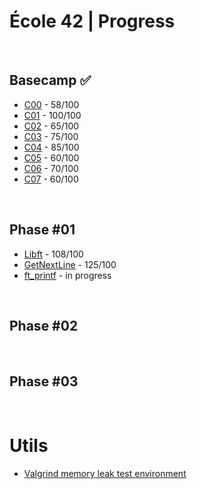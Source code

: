 # École 42 | Progress

<br> 

## Basecamp ✅ 
- [C00](https://github.com/massaaki/ft_basecamp_c00) - 58/100
- [C01](https://github.com/massaaki/ft_basecamp_c01) - 100/100
- [C02](https://github.com/massaaki/ft_basecamp_c02) - 65/100
- [C03](https://github.com/massaaki/ft_basecamp_c03) - 75/100
- [C04](https://github.com/massaaki/ft_basecamp_c04) - 85/100
- [C05](https://github.com/massaaki/ft_basecamp_c05) - 60/100
- [C06](https://github.com/massaaki/ft_basecamp_c06) - 70/100
- [C07](https://github.com/massaaki/ft_basecamp_c07) - 60/100

<br> 

## Phase #01
- [Libft](https://github.com/massaaki/libft) - 108/100
- [GetNextLine](https://github.com/massaaki/ft_phase01-get_next_line) - 125/100
- [ft_printf](https://github.com/massaaki/ft_phase01-printf) - in progress

<br> 

## Phase #02

<br> 

## Phase #03

<br> 

# Utils
- [Valgrind memory leak test environment](https://github.com/massaaki/Memory-leak-check-environment)